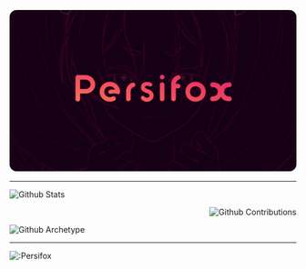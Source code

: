 <div align="center">

![](https://github.com/PersifoX/PersifoX/blob/main/banner-persifox.png?raw=true)

</div>

---

<div align="start">

![Github Stats](https://greptile-stats.vercel.app/api/widget/PersifoX/stats)

</div>

<div align="end">

![Github Contributions](https://greptile-stats.vercel.app/api/widget/PersifoX/contributions)

</div>

<div align="start">
  
![Github Archetype](https://greptile-stats.vercel.app/api/widget/PersifoX/archtype)

</div>

---

![:Persifox](https://count.getloli.com/@:Persifox)


  

